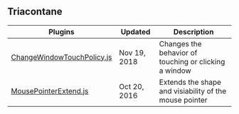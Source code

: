 ## Triacontane

| Plugins                                                                                                                              | Updated      | Description                                            |
| ------------------------------------------------------------------------------------------------------------------------------------ | ------------ | ------------------------------------------------------ |
| [ChangeWindowTouchPolicy.js](https://raw.githubusercontent.com/RyanBram/RPGMV-Plugins/master/Triacontane/ChangeWindowTouchPolicy.js) | Nov 19, 2018 | Changes the behavior of touching or clicking a window  |
| [MousePointerExtend.js](https://raw.githubusercontent.com/RyanBram/RPGMV-Plugins/master/Triacontane/MousePointerExtend.js)           | Oct 20, 2016 | Extends the shape and visiability of the mouse pointer |
